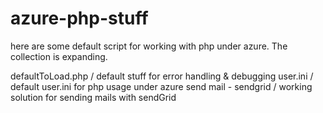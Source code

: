 # azure-php-stuff

here are some default script for working with php under azure. The collection is expanding.

defaultToLoad.php / default stuff for error handling & debugging
user.ini / default user.ini for php usage under azure
send mail - sendgrid / working solution for sending mails with sendGrid

